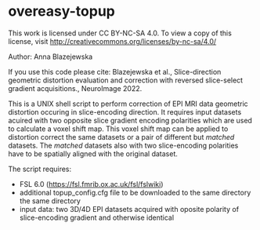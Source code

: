 # overeasy-topup
This work is licensed under CC BY-NC-SA 4.0. To view a copy of this license, visit http://creativecommons.org/licenses/by-nc-sa/4.0/

Author: Anna Blazejewska

If you use this code please cite:
Blazejewska et al., Slice-direction geometric distortion evaluation and correction with reversed slice-select gradient acquisitions., NeuroImage 2022.

This is a UNIX shell script to perform correction of EPI MRI data geometric distortion occuring in slice-encoding direction.
It requires input datasets acuired with two opposite slice gradient encoding polarities which are used to calculate a voxel shift map.
This voxel shift map can be applied to distortion correct the same datasets or a pair of different but *matched* datasets.
The *matched* datasets also with two slice-encoding polarities have to be spatially aligned with the original dataset.

The script requires:
- FSL 6.0 (https://fsl.fmrib.ox.ac.uk/fsl/fslwiki)
- additional topup_config.cfg file to be downloaded to the same directory the same directory
- input data: two 3D/4D EPI datasets acquired with oposite polarity of slice-encoding gradient and otherwise identical
